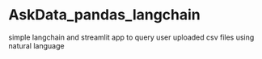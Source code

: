 # AskData_pandas_langchain
simple langchain and streamlit app to query user uploaded csv files using natural language
